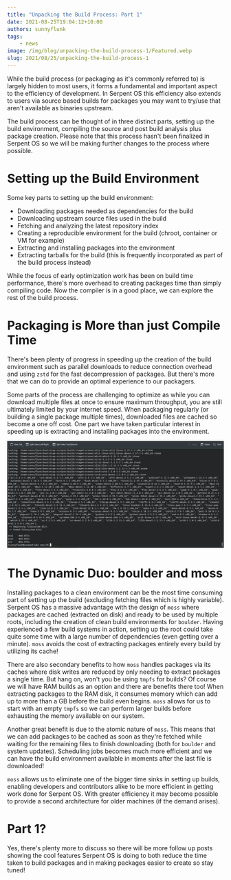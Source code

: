 ```yaml
---
title: "Unpacking the Build Process: Part 1"
date: 2021-08-25T19:04:12+10:00
authors: sunnyflunk
tags:
    - news
image: /img/blog/unpacking-the-build-process-1/Featured.webp
slug: 2021/08/25/unpacking-the-build-process-1
---
```


While the build process (or packaging as it's commonly referred to) is largely hidden to most users, it forms a
fundamental and important aspect to the efficiency of development. In Serpent OS this efficiency also extends to
users via source based builds for packages you may want to try/use that aren't available as binaries upstream.

<!--truncate-->

The build process can be thought of in three distinct parts, setting up the build environment, compiling the source
and post build analysis plus package creation. Please note that this process hasn't been finalized in Serpent OS so
we will be making further changes to the process where possible.

# Setting up the Build Environment

Some key parts to setting up the build environment:

- Downloading packages needed as dependencies for the build
- Downloading upstream source files used in the build
- Fetching and analyzing the latest repository index
- Creating a reproducible environment for the build (chroot, container or VM for example)
- Extracting and installing packages into the environment
- Extracting tarballs for the build (this is frequently incorporated as part of the build process instead)

While the focus of early optimization work has been on build time performance, there's more overhead to creating
packages time than simply compiling code. Now the compiler is in a good place, we can explore the rest of the
build process.

# Packaging is More than just Compile Time

There's been plenty of progress in speeding up the creation of the build environment such as parallel downloads to
reduce connection overhead and using `zstd` for the fast decompression of packages. But there's more that we can
do to provide an optimal experience to our packagers.

Some parts of the process are challenging to optimize as while you can download multiple files at once to ensure
maximum throughput, you are still ultimately limited by your internet speed. When packaging regularly (or building
a single package multiple times), downloaded files are cached so become a one off cost. One part we have taken
particular interest in speeding up is extracting and installing packages into the environment.

![img](/img/blog/unpacking-the-build-process-1/Featured.webp)

# The Dynamic Duo: boulder and moss

Installing packages to a clean environment can be the most time consuming part of setting up the build (excluding
fetching files which is highly variable). Serpent OS has a massive advantage with the design of `moss` where
packages are cached (extracted on disk) and ready to be used by multiple roots, including the creation of clean
build environments for `boulder`. Having experienced a few build systems in action, setting up the root could take
quite some time with a large number of dependencies (even getting over a minute). `moss` avoids the cost of extracting
packages entirely every build by utilizing its cache!

There are also secondary benefits to how `moss` handles packages via its caches where disk writes are reduced by only
needing to extract packages a single time. But hang on, won't you be using `tmpfs` for builds? Of course we will have
RAM builds as an option and there are benefits there too! When extracting packages to the RAM disk, it consumes memory
which can add up to more than a GB before the build even begins. `moss` allows for us to start with an empty `tmpfs` so
we can perform larger builds before exhausting the memory available on our system.

Another great benefit is due to the atomic nature of `moss`. This means that we can add packages to be cached as
soon as they're fetched while waiting for the remaining files to finish downloading (both for `boulder` and system
updates). Scheduling jobs becomes much more efficient and we can have the build environment available in moments after
the last file is downloaded!

`moss` allows us to eliminate one of the bigger time sinks in setting up builds, enabling developers and
contributors alike to be more efficient in getting work done for Serpent OS. With greater efficiency it may become
possible to provide a second architecture for older machines (if the demand arises).

# Part 1?

Yes, there's plenty more to discuss so there will be more follow up posts showing the cool features Serpent OS is doing
to both reduce the time taken to build packages and in making packages easier to create so stay tuned!
